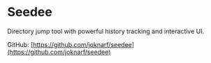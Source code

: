 # Seedee

Directory jump tool with powerful history tracking and interactive UI.

GitHub: [https://github.com/joknarf/seedee](https://github.com/joknarf/seedee)

